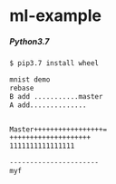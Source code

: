 # ml-example

##### Python3.7
```bash
$ pip3.7 install wheel

mnist demo
rebase
B add ...........master
A add..............


Master+++++++++++++++++=
++++++++++++++++++++
1111111111111111

----------------------
myf
```

